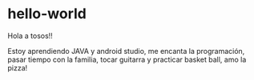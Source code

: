 # hello-world

Hola a tosos!!

Estoy aprendiendo JAVA y android studio, me encanta la programación, pasar tiempo con la familia, 
tocar guitarra y practicar basket ball, amo la pizza!

